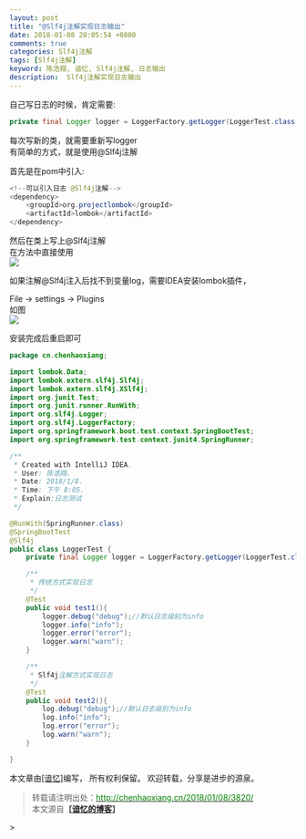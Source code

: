 ```yaml
---
layout: post
title: "@Slf4j注解实现日志输出"
date: 2018-01-08 20:05:54 +0800
comments: true
categories: Slf4j注解
tags: [Slf4j注解]
keyword: 陈浩翔, 谙忆, Slf4j注解, 日志输出
description:  Slf4j注解实现日志输出
---
```


自己写日志的时候，肯定需要:
```java
private final Logger logger = LoggerFactory.getLogger(LoggerTest.class);
```

每次写新的类，就需要重新写logger  
有简单的方式，就是使用@Slf4j注解  

首先是在pom中引入:
```java
<!--可以引入日志 @Slf4j注解-->
<dependency>
	<groupId>org.projectlombok</groupId>
	<artifactId>lombok</artifactId>
</dependency>
```

然后在类上写上@Slf4j注解  
在方法中直接使用  
![](https://i.imgur.com/UIqg4ET.png)  

如果注解@Slf4j注入后找不到变量log，需要IDEA安装lombok插件，  

File  → settings →  Plugins  
如图  
![](https://i.imgur.com/kFA3xR2.png)  

安装完成后重启即可  

```java
package cn.chenhaoxiang;

import lombok.Data;
import lombok.extern.slf4j.Slf4j;
import lombok.extern.slf4j.XSlf4j;
import org.junit.Test;
import org.junit.runner.RunWith;
import org.slf4j.Logger;
import org.slf4j.LoggerFactory;
import org.springframework.boot.test.context.SpringBootTest;
import org.springframework.test.context.junit4.SpringRunner;

/**
 * Created with IntelliJ IDEA.
 * User: 陈浩翔.
 * Date: 2018/1/8.
 * Time: 下午 8:05.
 * Explain:日志测试
 */

@RunWith(SpringRunner.class)
@SpringBootTest
@Slf4j
public class LoggerTest {
    private final Logger logger = LoggerFactory.getLogger(LoggerTest.class);

    /**
     * 传统方式实现日志
     */
    @Test
    public void test1(){
        logger.debug("debug");//默认日志级别为info
        logger.info("info");
        logger.error("error");
        logger.warn("warn");
    }

    /**
     * Slf4j注解方式实现日志
     */
    @Test
    public void test2(){
        log.debug("debug");//默认日志级别为info
        log.info("info");
        log.error("error");
        log.warn("warn");
    }

}

```

本文章由<a href="chenhaoxiang" target='_blank'>[谙忆]</a>编写， 所有权利保留。 
欢迎转载，分享是进步的源泉。
<blockquote cite='陈浩翔'>
<p background-color='#D3D3D3'>转载请注明出处：<a href='http://chenhaoxiang.cn/2018/01/08/3820/'><font color="green">http://chenhaoxiang.cn/2018/01/08/3820/</font></a><br>
本文源自<strong>【<a href='http://chenhaoxiang.cn' target='_blank'>谙忆的博客</a>】</strong></p>
</blockquote>
>